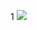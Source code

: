 1
![](https://cdn.discordapp.com/attachments/516458455746478092/1149517010213023744/Screenshot_20230907_113839.jpg)
